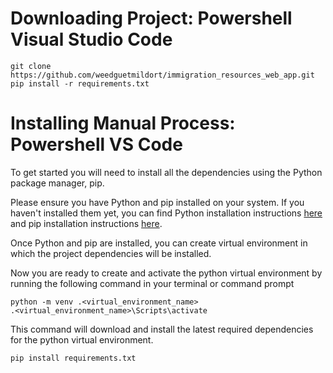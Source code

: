 # Downloading Project: Powershell Visual Studio Code

```shell
git clone https://github.com/weedguetmildort/immigration_resources_web_app.git
pip install -r requirements.txt
```

# Installing Manual Process: Powershell VS Code

To get started you will need to install all the dependencies using the Python package manager, pip.

Please ensure you have Python and pip installed on your system. If you haven't installed them yet, you can find Python installation instructions [here](https://www.python.org/downloads/) and pip installation instructions [here](https://pip.pypa.io/en/stable/installation/).

Once Python and pip are installed, you can create virtual environment in which the project dependencies will be installed.

Now you are ready to create and activate the python virtual environment by running the following command in your terminal or command prompt

```shell
python -m venv .<virtual_environment_name>
.<virtual_environment_name>\Scripts\activate
```

This command will download and install the latest required dependencies for the python virtual environment.

```shell
pip install requirements.txt
```
